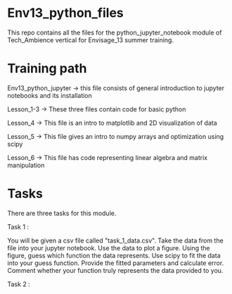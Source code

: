 # Env13_python_files
This repo contains all the files for the python_jupyter_notebook module of Tech_Ambience vertical for Envisage_13 summer training.

# Training path
Env13_python_jupyter -> this file consists of general introduction to jupyter notebooks and its installation

Lesson_1-3 -> These three files contain code for basic python

Lesson_4 -> This file is an intro to matplotlib and 2D visualization of data

Lesson_5 -> This file gives an intro to numpy arrays and optimization using scipy

Lesson_6 -> This file has code representing linear algebra and matrix manipulation

# Tasks
There are three tasks for this module.

Task 1 :

You will be given a csv file called "task_1_data.csv". Take the data from the file into your jupyter notebook. Use the data to plot a figure. Using the figure, guess which function the data represents. Use scipy to fit the data into your guess function. Provide the fitted parameters and calculate error. Comment whether your function truly represents the data provided to you.

Task 2 :
